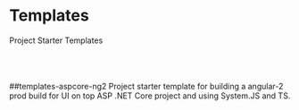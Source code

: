 # Templates
Project Starter Templates

<br />
<br />
<br />
##templates-aspcore-ng2
Project starter template for building a angular-2 prod build for UI on top ASP .NET Core project and using System.JS and TS. 
